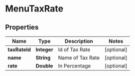 
# MenuTaxRate

## Properties
Name | Type | Description | Notes
------------ | ------------- | ------------- | -------------
**taxRateId** | **Integer** | Id of Tax Rate |  [optional]
**name** | **String** | Name of Tax Rate |  [optional]
**rate** | **Double** | In Percentage |  [optional]



